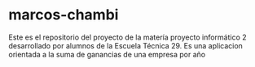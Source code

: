 # marcos-chambi
Este es el repositorio del proyecto de la matería proyecto informático 2 desarrollado por alumnos de la Escuela Técnica 29.
Es una aplicacion orientada a la suma de ganancias de una empresa por año
